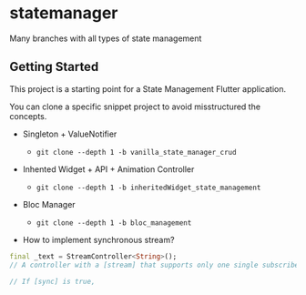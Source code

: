 # statemanager

Many branches with all types of state management 

## Getting Started

This project is a starting point for a State Management Flutter application.

You can clone a specific snippet project to avoid misstructured the concepts.

-  Singleton + ValueNotifier

    - `git clone --depth 1 -b vanilla_state_manager_crud `


- Inhented Widget + API + Animation Controller

    - `git clone --depth 1 -b inheritedWidget_state_management`

- Bloc Manager
    - `git clone --depth 1 -b bloc_management`

- How to implement synchronous stream?
```dart
final _text = StreamController<String>();
// A controller with a [stream] that supports only one single subscriber.

// If [sync] is true,
```